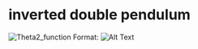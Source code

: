 # inverted double pendulum
![Theta2_function](/images/theta2_function.JPG)
Format: ![Alt Text](url)
